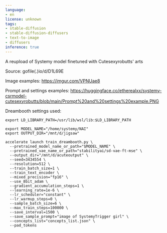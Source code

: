 ```yaml
---
language:
- en
license: unknown
tags:
- stable-diffusion
- stable-diffusion-diffusers
- text-to-image
- diffusers
inference: true
---
```

A reupload of Systemy model finetuned with Cutesexyrobutts' arts

Source: gofile(.)io/d/D1L69E

Image examples: https://imgur.com/VPNUae8

Prompt and settings examples: https://huggingface.co/etherealxx/systemy-csrmodel-cutesexyrobutts/blob/main/Prompt%20and%20settings%20example.PNG

Dreambooth settings used:

```
export LD_LIBRARY_PATH=/usr/lib/wsl/lib:$LD_LIBRARY_PATH

export MODEL_NAME="/home/systemy/NAI"
export OUTPUT_DIR="/mnt/d/jigsaw"

accelerate launch train_dreambooth.py \
  --pretrained_model_name_or_path="$MODEL_NAME" \
  --pretrained_vae_name_or_path="stabilityai/sd-vae-ft-mse" \
  --output_dir="/mnt/d/acuteoutput" \
  --seed=3434554 \
  --resolution=512 \
  --train_batch_size=1 \
  --train_text_encoder \
  --mixed_precision="fp16" \
  --use_8bit_adam \
  --gradient_accumulation_steps=1 \
  --learning_rate=1e-6 \
  --lr_scheduler="constant" \
  --lr_warmup_steps=0 \
  --sample_batch_size=6 \
  --max_train_steps=100000 \
  --save_interval=1500 \
  --save_sample_prompt="image of SystemyTrigger girl" \
  --concepts_list="concepts_list.json" \
  --pad_tokens
```